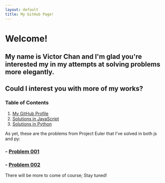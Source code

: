 ```yaml
---
layout: default
title: My GitHub Page!
---
```


# Welcome!

## My name is Victor Chan and I'm glad you're interested my in my attempts at solving problems more elegantly.

## Could I interest you with more of my works?

### Table of Contents

1. [My GitHub Profile](https://github.com/AspenXDev)
2. [Solutions in JavaScript](https://github.com/AspenXDev/Solving-Project-Euler-Problems/tree/master/JavaScript)
3. [Solutions in Python](https://github.com/AspenXDev/Solving-Project-Euler-Problems/tree/master/Python)

As yet, these are the problems from Project Euler that I've solved in both js and py:

### - [Problem 001](./HTML/Problem001.html)

### - [Problem 002](./HTML/Problem002.html)

There will be more to come of course; Stay tuned!
